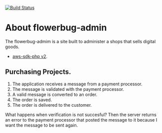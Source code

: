 [![Build Status](https://travis-ci.org/prufrock/flowerbug.svg?branch=master)](https://travis-ci.org/prufrock/flowerbug)

# About flowerbug-admin
The flowerbug-admim is a site built to administer a shops that sells digital goods.


- [aws-sdk-php v2](http://docs.aws.amazon.com/aws-sdk-php/v2/guide/).

## Purchasing Projects.

1. The application receives a message from a payment processor.
1. The message is validated with the payment processor.
1. A valid message is converted to an order.
1. The order is saved.
1. The order is delivered to the customer.

What happens when verification is not succesful?
Then the server returns an error to the payment processor that posted the message to it because I want the message to be sent again.


